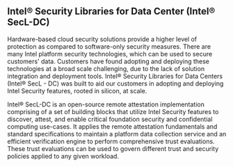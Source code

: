## Intel® Security Libraries for Data Center (Intel® SecL-DC)

Hardware-based cloud security solutions provide a higher level of protection as compared to software-only security measures. There are many Intel platform security technologies, which can be used to secure customers' data. Customers have found adopting and deploying these technologies at a broad scale challenging, due to the lack of solution integration and deployment tools. Intel® Security Libraries for Data Centers (Intel® SecL - DC) was built to aid our customers in adopting and deploying Intel Security features, rooted in silicon, at scale.

Intel® SecL-DC is an open-source remote attestation implementation comprising of a set of building blocks that utilize Intel Security features to discover, attest, and enable critical foundation security and confidential computing use-cases. It applies the remote attestation fundamentals and standard specifications to maintain a platform data collection service and an efficient verification engine to perform comprehensive trust evaluations. These trust evaluations can be used to govern different trust and security policies applied to any given workload. 

